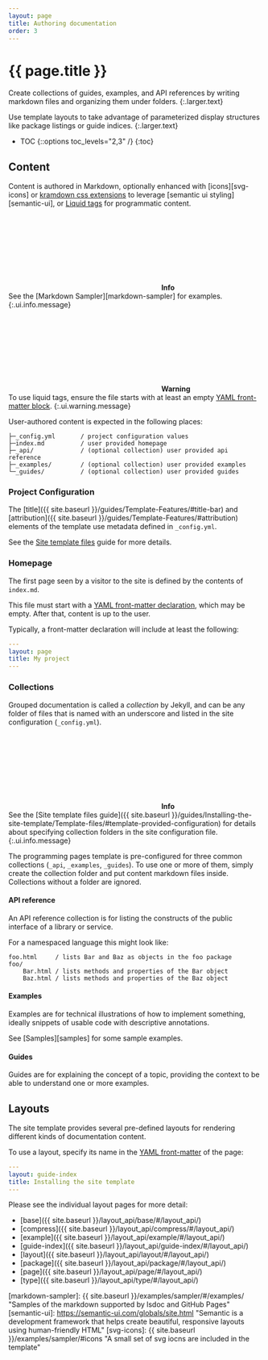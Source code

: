 ```yaml
---
layout: page
title: Authoring documentation
order: 3
---
```


# {{ page.title }}

Create collections of guides, examples, and API references by writing markdown files and organizing them under folders.
{:.larger.text}

Use template layouts to take advantage of parameterized display structures like package listings or guide indices.
{:.larger.text}

- TOC
{::options toc_levels="2,3" /}
{:toc}


## Content

Content is authored in Markdown, optionally enhanced with [icons][svg-icons] or [kramdown css extensions][kramdown-block-ial] to leverage [semantic ui styling][semantic-ui], or [Liquid tags][liquid] for programmatic content.

<span><svg class="icon"><use xlink:href="#icon-info-circle" /></svg> <b>Info</b></span><br> See the [Markdown Sampler][markdown-sampler] for examples.
{:.ui.info.message}

<span><svg class="icon"><use xlink:href="#icon-exclamation-triangle" /></svg> <b>Warning</b></span><br> To use liquid tags, ensure the file starts with at least an empty [YAML front-matter block][front-matter].
{:.ui.warning.message}

User-authored content is expected in the following places:

    ├─_config.yml       / project configuration values
    ├─index.md          / user provided homepage
    ├─_api/             / (optional collection) user provided api reference
    ├─_examples/        / (optional collection) user provided examples
    └─_guides/          / (optional collection) user provided guides


### Project Configuration

The [title]({{ site.baseurl }}/guides/Template-Features/#title-bar) and [attribution]({{ site.baseurl }}/guides/Template-Features/#attribution) elements of the template use metadata defined in `_config.yml`.

See the [Site template files](http://localhost:4000/guides/Installing-the-site-template/Template-files/#user-provided-configuration) guide for more details.

### Homepage

The first page seen by a visitor to the site is defined by the contents of `index.md`.

This file must start with a [YAML front-matter declaration][front-matter], which may be empty. After that, content is up to the user.

Typically, a front-matter declaration will include at least the following:

```yaml
---
layout: page
title: My project
---
```

### Collections

Grouped documentation is called a _collection_ by Jekyll, and can be any folder of files that is named with an underscore and listed in the site configuration (`_config.yml`).

<span><svg class="icon"><use xlink:href="#icon-info-circle" /></svg> <b>Info</b></span><br> See the [Site template files guide]({{ site.baseurl }}/guides/Installing-the-site-template/Template-files/#template-provided-configuration) for details about specifying collection folders in the site configuration file.
{:.ui.info.message}

The programming pages template is pre-configured for three common collections (`_api`, `_examples`, `_guides`). To use one or more of them, simply create the collection folder and put content markdown files inside. Collections without a folder are ignored.

#### API reference

An API reference collection is for listing the constructs of the public interface of a library or service.

For a namespaced language this might look like:

    foo.html     / lists Bar and Baz as objects in the foo package
    foo/
        Bar.html / lists methods and properties of the Bar object
        Baz.html / lists methods and properties of the Baz object

#### Examples

Examples are for technical illustrations of how to implement something, ideally snippets of usable code with descriptive annotations.

See [Samples][samples] for some sample examples.

#### Guides

Guides are for explaining the concept of a topic, providing the context to be able to understand one or more examples.


## Layouts

The site template provides several pre-defined layouts for rendering different kinds of documentation content.

To use a layout, specify its name in the [YAML front-matter][front-matter] of the page:

```yaml
---
layout: guide-index
title: Installing the site template
---
```

Please see the individual layout pages for more detail:

- [base]({{ site.baseurl }}/layout_api/base/#/layout_api/)
- [compress]({{ site.baseurl }}/layout_api/compress/#/layout_api/)
- [example]({{ site.baseurl }}/layout_api/example/#/layout_api/)
- [guide-index]({{ site.baseurl }}/layout_api/guide-index/#/layout_api/)
- [layout]({{ site.baseurl }}/layout_api/layout/#/layout_api/)
- [package]({{ site.baseurl }}/layout_api/package/#/layout_api/)
- [page]({{ site.baseurl }}/layout_api/page/#/layout_api/)
- [type]({{ site.baseurl }}/layout_api/type/#/layout_api/)



[front-matter]: https://jekyllrb.com/docs/frontmatter/ "YAML front matter is at minimum a set of triple-dashed lines"
[kramdown-block-ial]: https://kramdown.gettalong.org/quickref.html#block-attributes "kramdown block attributes"
[liquid]: https://shopify.github.io/liquid/ "Safe, customer-facing template language for flexible web apps"
[markdown-sampler]: {{ site.baseurl }}/examples/sampler/#/examples/ "Samples of the markdown supported by lsdoc and GitHub Pages"
[semantic-ui]: https://semantic-ui.com/globals/site.html "Semantic is a development framework that helps create beautiful, responsive layouts using human-friendly HTML"
[svg-icons]: {{ site.baseurl }}/examples/sampler/#icons "A small set of svg iocns are included in the template"
